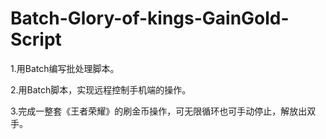 # Batch-Glory-of-kings-GainGold-Script
1.用Batch编写批处理脚本。

2.用Batch脚本，实现远程控制手机端的操作。

3.完成一整套《王者荣耀》的刷金币操作，可无限循环也可手动停止，解放出双手。

